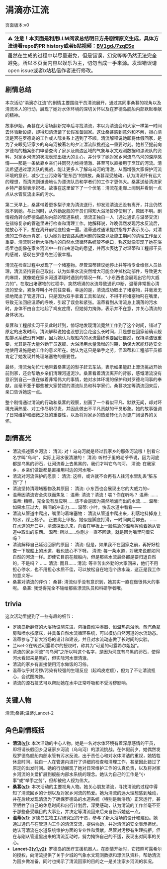 # 涓滴亦江流
页面版本:v0
 

| :warning: 注意！本页面是利用LLM阅读总结明日方舟剧情原文生成，具体方法请看repo的PR history或者b站视频：[BV1gdJ7zqESe](https://www.bilibili.com/video/BV1gdJ7zqESe/)         |
|:----------------------------|
| 虽然在生成的过程中以尽量避免，但是错误，幻觉等等仍然无法完全避免。所以本页面内容以娱乐为主，切勿当成一手来源。发现错误请open issue或者b站私信作者进行修改。|



## 剧情总结
本次活动“涓滴亦江流”的剧情主要围绕干员清流展开，通过其同事桑葚的视角以及清流本人的行动，展现了她对水体环境的深切关怀以及在罗德岛舰船内部默默奉献的精神。

故事伊始，桑葚在大浴场翻新完毕后寻找清流，本以为清流会和大家一样第一时间去体验新设施，却得知清流请了长假准备回家。这让桑葚感到意外和不解，担心清流是否在罗德岛的工作或人际关系上遇到了不顺。清流解释说她即将休假回家，是为了亲眼见证家乡的乌乌河被著名的夕江漂流队挑战这一重要时刻。她甚至提前向罗德岛的档案部门申请查询了家乡及周边区域的气象与水文观测数据和漂流队的资料，对家乡河流的状况表现出极大的关心，并分享了她对家乡河流乌乌河的深厚感情——那是一条依靠乡亲们共同努力维持清澈、甚至可以直接用于烹饪的河流。清流希望通过漂流队的挑战，能让更多人了解乌乌河的清澈，从而增强大家保护河流环境的意识，减少工业污染等“脏东西”的排放。桑葚深受触动，认为清流怀有远大的理想，而清流则谦逊地认为漂流队员和学者们的工作才更伟大。桑葚送给清流家乡特产姜梨表示祝福。故事在这里留下了一个伏笔：清流在走廊上闻到并看到一点点从水管反流出来的污水。

第二天早上，桑葚带着更多梨子来为清流送行，却发现清流还没有离开，并且仍然找不到她。与此同时，从外勤返舰的干员们得知大浴场暂停使用了，原因不明。剧情视角转向罗德岛舰船内部的管道系统，清流正独自一人（通过通讯与温蒂交流）在错综复杂的管道里进行检查和清理工作。她解释说，昨晚偶然发现污水反流后，她放心不下，想在离开前彻底检查一遍。温蒂通过通讯提供指导并表示关心，对清流的工作表示肯定，认为她对旧管路系统问题的探查以及施工期间的清理工作至关重要。清流则对新大浴场内的自然水流循环系统赞不绝口，称这就像实现了她在浴场里也能像在家乡河流中一样自由游动的愿望，并再次表达了对温蒂和工程部干员的感谢，感叹在罗德岛生活很幸福。

清流在检查过程中发现了一个堵塞物。尽管温蒂建议她停止并等待专业维修人员处理，清流坚持要自己取出，认为如果水流突然增大可能会冲掉松动部件，导致更大的麻烦，就像她在家乡河道清理时遇到的情况一样，“小东西也会展现出它的大威力的”。在取出堵塞物的过程中，突然喷涌的水流导致通讯中断，温蒂非常担心清流的安全，紧急呼叫小叶前往查看。幸运的是，清流成功取出了堵塞物，并毫发无损地爬出了管道开口，只是因为双手拿着工具和法杖，不得不将堵塞物叼在嘴里，导致无法回应温蒂的呼唤，引起了误会和紧张。温蒂看到从清流身上滴落的污水时，身体不由自主地起了鸡皮疙瘩，但她努力掩饰，表示并不在意，并关心清流的身体状况。

桑葚和工程部实习干员此时赶到，惊讶地发现清流竟然工作到了这个时间，错过了原定的出发时间。清流解释说她也没想到会花这么长时间，只是想在回家前确认舰船排水系统没有问题，因为她认为舰船内的水流最终也要回归自然，保持清洁很重要，尤其是在大量外勤干员返舰、大浴场用水量激增的时期，确保大家能舒适安全地使用设施是她工作的意义所在。她认为这只是举手之劳，但温蒂和工程部干员都肯定了她发现并处理堵塞物的重要性。

最终，清流匆匆忙忙地带着桑葚送的梨子赶去车站，表示如果能赶上漂流挑战开始前到家，还会帮助乡亲们清理河道泥沙。桑葚看着清流离开的背影，感慨清流没有意识到自己一直在做着非常伟大的事情，她对水体环境的保护和对罗德岛同事的奉献，丝毫不亚于那些被大家赞颂的漂流队员和科学家们。桑葚决定等清流回来后，亲口告诉她这一点。

整个剧情通过清流的行动和桑葚的观察，刻画了一个看似平凡、默默无闻，却对环境充满热爱、对工作尽职尽责，并因此做出不平凡贡献的干员形象。她的故事强调了日常维护和细微之处的重要性，以及将对家乡的热爱转化为对更广阔世界的关怀。
## 剧情高光
*   清流描述家乡河流：
    清流: 对！乌乌河就是经过我家乡的那条河流哦！别看它名字叫“乌乌”，实际上河水很清澈的！
    清流: 听村子里的老爷爷说，因为河底都是乌黑的卵石，让河流看上去黑黑的，我们才叫它乌乌河。
    清流: 在我家乡，乡亲们做饭都是直接用村边的河水哦~
*   清流对河流保护的愿景：
    清流: 这样，或许就不会再有人往河水里乱丢“脏东西”了！
*   清流坚持清理堵塞物及其原因：
    清流: 小东西也会展现出它的大威力的~
*   温蒂因清流安全失联而焦急：
    温蒂: 清流？清流！喂？你在听吗？
    温蒂: ......
    温蒂: 糟糕，完全没有反应啊......该不会是因为突然喷涌而出的水流......
    温蒂: 如果水压过大，瞬间的冲击力......
    温蒂: 小叶，快去水道中看看——
*   清流从管道中爬出，嘴里叼着堵塞物：
    清流从管道中爬出来，利落地抖掉身上的水，踩上梯子。
    正要爬上甲板，她似是脚底打滑，一时间向后仰去。
    ......
    在水道的开口中，清流探出头来，向着在甲板上一脸焦急的温蒂挥动着她从管道中取出的东西。
    温蒂: 所以......你刚才一直不回话，就是因为嘴里叼着它吗？
*   清流解释自己延迟回家的原因：
    清流: 但是，如果我不在回家之前，再好好检查一下舰船上的水道，我也放心不下呀。
    清流: 每一条水道，对我来说都如同自然的河流一样。即使它目前在舰船内，但是那些水流最终都是要归返自然的，不是吗？
    ......
    清流: 而且......
    清流: 等辛苦出外勤的大家回来，他们不用担心停水，也不用担心水质不佳，可以放松自在地泡个热水澡，这正是我工作的意义呀~
*   桑葚对清流的评价：
    桑葚: 清流似乎没有意识到，她其实一直在做很伟大的事呢。
    桑葚: 我觉得完全不输给那些漂流队员和科研学者哦。
## trivia
这次活动里提到了一些有趣的细节：
*   罗德岛新翻修的大浴场设施先进，包括自动冲淋器、恒温热泵浴池、蒸汽桑拿房和喷水按摩床，并具备自然水流循环系统，可以模仿自然河道的水流动态。
*   温蒂参与了新大浴场的设计和建设，并且对水流动态做了长时间的实验。
*   兰iset-2在转述可露希尔的授权时，称其为“可爱的可露希尔姐姐”。
*   清流的家乡河流“乌乌河”之所以叫这个名字，是因为河底有乌黑的卵石，使得河水看起来是黑的，但实际河水很清澈。
*   清流的家乡有直接使用河水做饭的习俗。
*   温蒂似乎对污秽/污染有较强的生理反应（起鸡皮疙瘩），但为了不让清流担心，会试图掩饰。
*   清流的源石技艺可以帮助她在水中正常呼吸和不受污秽影响。
## 关键人物
清流;桑葚;温蒂;Lancet-2
## 角色剧情概括
-   **清流([v1](../chars/char_385_finlpp.md))**: 本次活动的中心人物。她是一名对水体环境有着深厚感情的干员，即将请长假回乡见证家乡河流（乌乌河）的漂流挑战。在休假前夕，她偶然发现罗德岛舰船内部水管有污水反流，出于责任心和对水体清洁的重视，她牺牲休息时间，独自一人在管道内进行了详细的检查和清理工作，甚至因此错过了原定的出发时间。她的行动展现了她对日常维护工作的认真负责，以及将对家乡河流的关爱扩展到舰船内部水系统的理念。她认为自己的工作是“小事”或“举手之劳”，但却被他人视为伟大。
-   **桑葚([v1](../chars/char_473_mberry.md))**: 本次活动的主要视角人物。她关心朋友清流，寻找清流的过程中得知了清流回乡的计划以及对家乡河流的热爱。她为清流的远大理想感到触动，并在后续发现清流为了确保罗德岛的水道系统（特别是新浴场）正常运行，甚至牺牲了自己的休息时间和出行计划后，深受感动，认为清流的工作丝毫不亚于那些备受瞩目的大事业，并决定等清流回来后亲自告诉她这一点。
-   **温蒂([v1](../chars/char_400_weedy.md))**: 罗德岛生物工程研究室的干员，参与了新大浴场的设计和建设。她通过通讯与在管道内工作的清流交流，提供协助，并对清流的安全表示担忧。她认可清流在水道系统维护方面的专业性和贡献，尽管对污秽有生理抗拒，但在与刚从管道里出来的清流互动时，努力掩饰自己的不适，表现出对同事的关心。
-   **Lancet-2([v1](../chars/char_285_medic2.md),[v2](../char_v3/char_285_medic2.md))**: 罗德岛的医疗支援机器人。在剧情开始时，它按照可露希尔的授权，向清流提供了关于夕城的气象水文观测数据和漂流队资料，帮助清流为回乡做准备，同时也揭示了清流回家的目的之一是关注家乡河流的状况。
